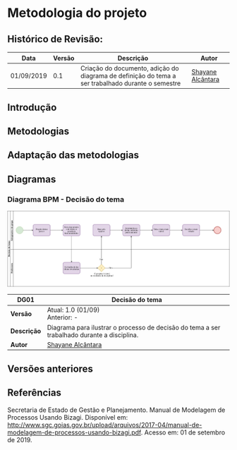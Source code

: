 # Metodologia do projeto

## Histórico de Revisão:
|Data|Versão|Descrição|Autor|
|-|-|-|-|
|01/09/2019|0.1|Criação do documento, adição do diagrama de definição do tema a ser trabalhado durante o semestre | [Shayane Alcântara](https://github.com/shayanealcantara)|

## Introdução

## Metodologias 

## Adaptação das metodologias

## Diagramas

### Diagrama BPM - Decisão do tema

![decisao-do-tema](../images/diagramas-bpm/decisao-do-tema.jpg)

 **DG01** | **Decisão do tema**  |
|--|--|
| **Versão**| Atual: 1.0 (01/09) <br> Anterior: - | 
| **Descrição** | Diagrama para ilustrar o processo de decisão do tema a ser trabalhado durante a disciplina. | 
|**Autor**| [Shayane Alcântara](https://github.com/shayanealcantara) |

## Versões anteriores

## Referências

Secretaria de Estado de Gestão e Planejamento. Manual de Modelagem de Processos Usando Bizagi. Disponível em: <http://www.sgc.goias.gov.br/upload/arquivos/2017-04/manual-de-modelagem-de-processos-usando-bizagi.pdf>. Acesso em: 01 de setembro de 2019.
